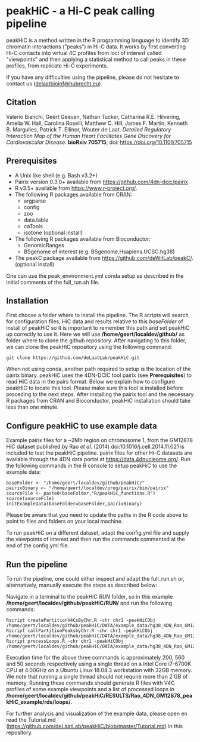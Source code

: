 # peakHiC - a Hi-C peak calling pipeline

peakHiC is a method written in the R programming language to identify 3D chromatin interactions ("peaks") in Hi-C data. It works by first converting Hi-C contacts into virtual 4C profiles from loci of interest called "viewpoints" and then applying a statistical method to call peaks in these profiles, from replicate Hi-C experiments.

If you have any difficulties using the pipeline, please do not hesitate to contact us (delaatbioinf@hubrecht.eu).

## Citation
Valerio Bianchi, Geert Geeven, Nathan Tucker, Catharina R.E. Hilvering, Amelia W. Hall, Carolina Roselli, Matthew C. Hill, James F. Martin, Kenneth B. Margulies, Patrick T. Ellinor, Wouter de Laat. _Detailed Regulatory Interaction Map of the Human Heart Facilitates Gene Discovery for Cardiovascular Disease._ **bioRxiv 705715**; doi: https://doi.org/10.1101/705715

## Prerequisites

- A Unix like shell (e.g. Bash v3.2+)
- Pairix version 0.3.0+ available from https://github.com/4dn-dcic/pairix
- R v3.5+ available from https://www.r-project.org/.
- The following R packages available from CRAN:
  - argparse
  - config
  - zoo
  - data.table
  - caTools
  - isotone (optional install)
- The following R packages available from Bioconductor:
  - GenomicRanges
  - BSgenome of interest (e.g. BSgenome.Hsapiens.UCSC.hg38)
- The peakC package available from https://github.com/deWitLab/peakC/. (optional install)

One can use the peak_environment.yml conda setup as described in the initial comments of the full_run.sh file.

## Installation

First choose a folder where to install the pipeline. The R scripts will search for configuration files, HiC data and results relative to this _baseFolder_ of install of peakHiC so it is important to remember this path and set peakHiC up correctly to use it. Here we will use **/home/geert/localdev/github/** as folder where to clone the github repository. After navigating to this folder, we can clone the peakHiC repository using the following command:

```
git clone https://github.com/deLaatLab/peakHiC.git
```

When not using conda, another path required to setup is the location of the pairix binary. peakHiC uses the 4DN-DCIC tool pairix (see **Prerequisites**) to read HiC data in the pairs format. Below we explain how to configure peakHiC to locate this tool. Please make sure this tool is installed before proceding to the next steps. After installing the pairix tool and the necessary R packages from CRAN and Bioconductor, peakHiC installation should take less than one minute. 

## Configure peakHiC to use example data

Example pairix files for a ~2Mb region on chromosome 1, from the GM12878 HiC dataset published by Rao _et al._ (2014) doi:10.1016/j.cell.2014.11.021 is included to test the peakHiC pipeline. pairix files for other Hi-C datasets are available through the 4DN data portal at https://data.4dnucleome.org/. Run the following commands in the R console to setup peakHiC to use the example data:

```{r source}
baseFolder <- "/home/geert/localdev/github/peakHiC/"
pairixBinary <- "/home/geert/localdev/prog/pairix/bin/pairix"
sourceFile <- paste0(baseFolder,"R/peakHiC_functions.R")
source(sourceFile)
initExampleData(baseFolder=baseFolder,pairixBinary)
```

Please be aware that you need to update the paths in the R code above to point to files and folders on your local machine.

To run peakHiC on a different dataset, adapt the config.yml file and supply the viewpoints of interest and then run the commands commented at the end of the config.yml file.

## Run the pipeline

To run the pipeline, one could either inspect and adapt the full_run.sh or, alternatively, manually execute the steps as described below:

Navigate in a terminal to the peakHiC _RUN_ folder, so in this example **/home/geert/localdev/github/peakHiC/RUN/** and run the following commands:

```
Rscript createPartitionV4CsByChr.R -chr chr1 -peakHiCObj /home/geert/localdev/github/peakHiC/DATA/example_data/hg38_4DN_Rao_GM12878_peakHiC_example_peakHiCObj.rds
Rscript callPartitionPeaksbyChr.R -chr chr1 -peakHiCObj /home/geert/localdev/github/peakHiC/DATA/example_data/hg38_4DN_Rao_GM12878_peakHiC_example_peakHiCObj.rds
Rscript processLoops.R -chr chr1 -peakHiCObj /home/geert/localdev/github/peakHiC/DATA/example_data/hg38_4DN_Rao_GM12878_peakHiC_example_peakHiCObj.rds
```

Execution time for the above three commands is approximately 200, 560 and 50 seconds respectively using a single thread on a Intel Core i7-6700K CPU at 4.00GHz on a Ubuntu Linux 18.04.3 workstation with 32GB memory. We note that running a single thread should not require more than 2 GB of memory. Running these commands should generate R files with V4C profiles of some example viewpoints and a list of processed loops in **/home/geert/localdev/github/peakHiC/RESULTS/Rao_4DN_GM12878_peakHiC_example/rds/loops/**.

For further analysis and visualization of the example data, please open en read the Tutorial.md (https://github.com/deLaatLab/peakHiC/blob/master/Tutorial.md) in this repository. 